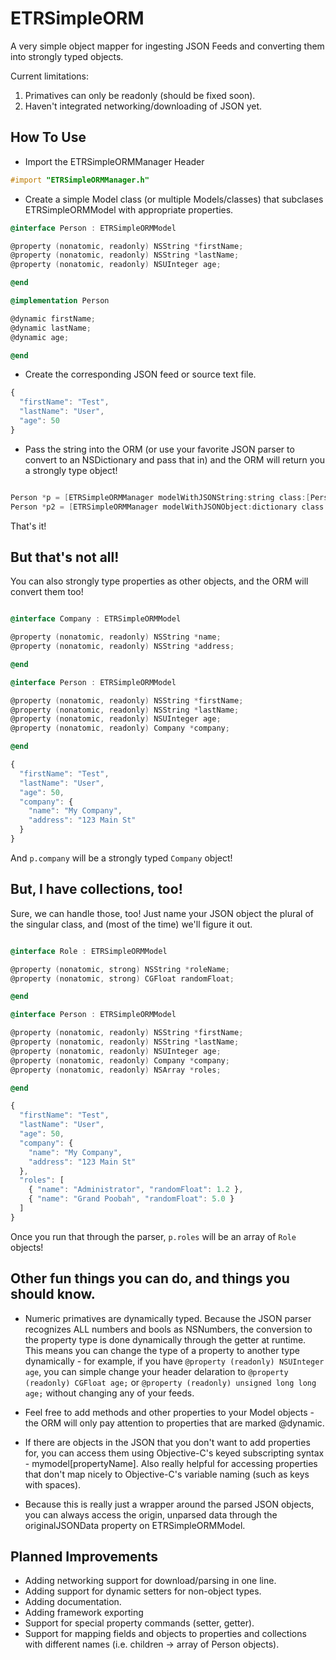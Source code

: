 ETRSimpleORM
============

A very simple object mapper for ingesting JSON Feeds and converting them into strongly typed objects.

Current limitations:

1. Primatives can only be readonly (should be fixed soon).
2. Haven't integrated networking/downloading of JSON yet.

How To Use
----------

- Import the ETRSimpleORMManager Header

```objective-c
#import "ETRSimpleORMManager.h"
```

- Create a simple Model class (or multiple Models/classes) that subclases ETRSimpleORMModel with appropriate properties.

```objective-c
@interface Person : ETRSimpleORMModel

@property (nonatomic, readonly) NSString *firstName;
@property (nonatomic, readonly) NSString *lastName;
@property (nonatomic, readonly) NSUInteger age;

@end

@implementation Person

@dynamic firstName;
@dynamic lastName;
@dynamic age;

@end
```
- Create the corresponding JSON feed or source text file.

```javascript
{
  "firstName": "Test",
  "lastName": "User",
  "age": 50
}
```
- Pass the string into the ORM (or use your favorite JSON parser to convert to an NSDictionary and pass that in) 
and the ORM will return you a strongly type object!

```objective-c

Person *p = [ETRSimpleORMManager modelWithJSONString:string class:[Person class]];
Person *p2 = [ETRSimpleORMManager modelWithJSONObject:dictionary class:[Person class]];
```

That's it!

But that's not all!
-------------------

You can also strongly type properties as other objects, and the ORM will convert them too!

```objective-c

@interface Company : ETRSimpleORMModel

@property (nonatomic, readonly) NSString *name;
@property (nonatomic, readonly) NSString *address;

@end

@interface Person : ETRSimpleORMModel

@property (nonatomic, readonly) NSString *firstName;
@property (nonatomic, readonly) NSString *lastName;
@property (nonatomic, readonly) NSUInteger age;
@property (nonatomic, readonly) Company *company;

@end
```
```javascript
{
  "firstName": "Test",
  "lastName": "User",
  "age": 50,
  "company": {
    "name": "My Company",
    "address": "123 Main St"
  }
}
```

And `p.company` will be a strongly typed `Company` object!

But, I have collections, too!
----------------------------

Sure, we can handle those, too! Just name your JSON object the plural of the singular class, and (most of the time)
we'll figure it out.

```objective-c

@interface Role : ETRSimpleORMModel

@property (nonatomic, strong) NSString *roleName;
@property (nonatomic, strong) CGFloat randomFloat;

@end

@interface Person : ETRSimpleORMModel

@property (nonatomic, readonly) NSString *firstName;
@property (nonatomic, readonly) NSString *lastName;
@property (nonatomic, readonly) NSUInteger age;
@property (nonatomic, readonly) Company *company;
@property (nonatomic, readonly) NSArray *roles;

@end
```
```javascript
{
  "firstName": "Test",
  "lastName": "User",
  "age": 50,
  "company": {
    "name": "My Company",
    "address": "123 Main St"
  },
  "roles": [
    { "name": "Administrator", "randomFloat": 1.2 },
    { "name": "Grand Poobah", "randomFloat": 5.0 }
  ]
}
```

Once you run that through the parser, `p.roles` will be an array of `Role` objects!

Other fun things you can do, and things you should know.
--------------------------------------------------------

- Numeric primatives are dynamically typed. Because the JSON parser recognizes ALL numbers and bools as NSNumbers, the conversion
to the property type is done dynamically through the getter at runtime. This means you can change the type of a property to
another type dynamically - for example, if you have `@property (readonly) NSUInteger age`, you can simple change your
header delaration to `@property (readonly) CGFloat age;` or `@property (readonly) unsigned long long age;` without changing any of your
feeds.

- Feel free to add methods and other properties to your Model objects - the ORM will only pay attention to properties that
are marked @dynamic.

- If there are objects in the JSON that you don't want to add properties for, you can access them using Objective-C's
keyed subscripting syntax - mymodel[propertyName]. Also really helpful for accessing properties that don't map nicely
to Objective-C's variable naming (such as keys with spaces).

- Because this is really just a wrapper around the parsed JSON objects, you can always access the origin, unparsed data
through the originalJSONData property on ETRSimpleORMModel.

Planned Improvements
--------------------

- Adding networking support for download/parsing in one line.
- Adding support for dynamic setters for non-object types.
- Adding documentation.
- Adding framework exporting
- Support for special property commands (setter, getter).
- Support for mapping fields and objects to properties and collections with different names (i.e. children -> array of Person objects).
